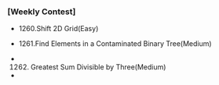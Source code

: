 ### [Weekly Contest]

- 1260.Shift 2D Grid(Easy)

- 1261.Find Elements in a Contaminated Binary Tree(Medium)

- 1262. Greatest Sum Divisible by Three(Medium)

- 
